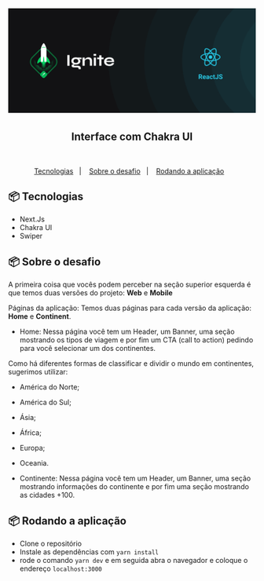 <h1 align="center">
    <img alt="Ignite" title="Ignite" src=".github/imagem.png" />
</h1>

<h2 align="center">Interface com Chakra UI</h2>

</br>

<p align="center">
  <a href="#-tecnologias">Tecnologias</a>&nbsp;&nbsp;&nbsp;|&nbsp;&nbsp;&nbsp;
  <a href="#-projeto">Sobre o desafio</a>&nbsp;&nbsp;&nbsp;|&nbsp;&nbsp;&nbsp;
  <a href="#-tecnologias">Rodando a aplicação</a>&nbsp;&nbsp;&nbsp;
</p>

## 📦 Tecnologias

- Next.Js
- Chakra UI
- Swiper

## 📦 Sobre o desafio

A primeira coisa que vocês podem perceber na seção superior esquerda é que temos duas versões do projeto: **Web** e **Mobile**

Páginas da aplicação: Temos duas páginas para cada versão da aplicação: **Home** e **Continent**.

- Home: Nessa página você tem um Header, um Banner, uma seção mostrando os tipos de viagem e por fim um CTA (call to action) pedindo para você selecionar um dos continentes.

Como há diferentes formas de classificar e dividir o mundo em continentes, sugerimos utilizar:

- América do Norte;
- América do Sul;
- Ásia;
- África;
- Europa;
- Oceania.

- Continente: Nessa página você tem um Header, um Banner, uma seção mostrando informações do continente e por fim uma seção mostrando as cidades +100.

## 📦 Rodando a aplicação

- Clone o repositório
- Instale as dependências com `yarn install`
- rode o comando `yarn dev` e em seguida abra o navegador e coloque o endereço `localhost:3000`